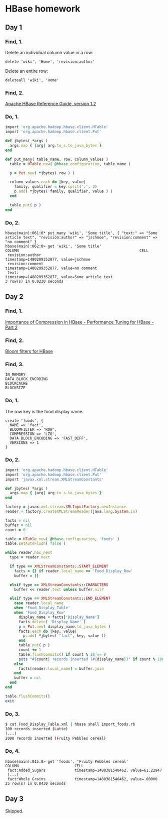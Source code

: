 # HBase homework

## Day 1

### Find, 1.

Delete an individual column value in a row:

```
delete 'wiki', 'Home', 'revision:author'
```

Delete an entire row:

```
deleteall 'wiki', 'Home'
```

### Find, 2.

[Apache HBase Reference Guide, version 1.2](https://hbase.apache.org/1.2/book.html)

### Do, 1.

```ruby
import 'org.apache.hadoop.hbase.client.HTable'
import 'org.apache.hadoop.hbase.client.Put'

def jbytes( *args )
  args.map { |arg| arg.to_s.to_java_bytes }
end

def put_many( table_name, row, column_values )
  table = HTable.new( @hbase.configuration, table_name )

  p = Put.new( *jbytes( row ) )

  column_values.each do |key, value|
    family, qualifier = key.split(':', 2)
    p.add( *jbytes( family, qualifier, value ) )
  end

  table.put( p )
end
```

### Do, 2.

```
hbase(main):061:0* put_many 'wiki', 'Some title', { "text:" => "Some article text", "revision:author" => "jschmoe", "revision:comment" => "no comment" }
hbase(main):062:0> get 'wiki', 'Some title'
COLUMN                                                      CELL
 revision:author                                            timestamp=1480209352877, value=jschmoe
 revision:comment                                           timestamp=1480209352877, value=no comment
 text:                                                      timestamp=1480209352877, value=Some article text
3 row(s) in 0.0230 seconds
```

## Day 2

### Find, 1.

[Importance of Compression in HBase - Performance Tuning for HBase - Part 2](https://www.linkedin.com/pulse/importance-compression-hbase-performance-tuning-part-deshpande)

### Find, 2.

[Bloom filters for HBase](https://www.linkedin.com/pulse/bloom-filters-hbase-kuldeep-deshpande)

### Find, 3.

```
IN_MEMORY
DATA_BLOCK_ENCODING
BLOCKCACHE
BLOCKSIZE
```

### Do, 1.

The row key is the food display name.

```
create 'foods', {
  NAME => 'fact',
  BLOOMFILTER => 'ROW',
  COMPRESSION => 'LZO',
  DATA_BLOCK_ENCODING => 'FAST_DIFF',
  VERSIONS => 1
}
```

### Do, 2.

```ruby
import 'org.apache.hadoop.hbase.client.HTable'
import 'org.apache.hadoop.hbase.client.Put'
import 'javax.xml.stream.XMLStreamConstants'

def jbytes( *args )
  args.map { |arg| arg.to_s.to_java_bytes }
end

factory = javax.xml.stream.XMLInputFactory.newInstance
reader = factory.createXMLStreamReader(java.lang.System.in)

facts = nil
buffer = nil
count = 0

table = HTable.new( @hbase.configuration, 'foods' )
table.setAutoFlush( false )

while reader.has_next
  type = reader.next

  if type == XMLStreamConstants::START_ELEMENT
    facts = {} if reader.local_name == 'Food_Display_Row'
    buffer = []

  elsif type == XMLStreamConstants::CHARACTERS
    buffer << reader.text unless buffer.nil?

  elsif type == XMLStreamConstants::END_ELEMENT
    case reader.local_name
    when 'Food_Display_Table'
    when 'Food_Display_Row'
      display_name = facts['Display_Name']
      facts.delete( 'Display_Name' )
      p = Put.new( display_name.to_java_bytes )
      facts.each do |key, value|
        p.add( *jbytes( "fact", key, value ))
      end
      table.put( p )
      count += 1
      table.flushCommits() if count % 10 == 0
      puts "#{count} records inserted (#{display_name})" if count % 100 == 0
    else
      facts[reader.local_name] = buffer.join
    end
    buffer = nil
  end
end

table.flushCommits()
exit
```

### Do, 3.

```bash
$ cat Food_Display_Table.xml | hbase shell import_foods.rb
100 records inserted (Latte)
[...]
2000 records inserted (Fruity Pebbles cereal)
```

### Do, 4.

```
hbase(main):015:0> get 'foods', 'Fruity Pebbles cereal'
COLUMN                         CELL
 fact:Added_Sugars             timestamp=1480381540462, value=61.22947
 [...]
 fact:Whole_Grains             timestamp=1480381540462, value=.00000
25 row(s) in 0.0430 seconds
```

## Day 3

Skipped.
